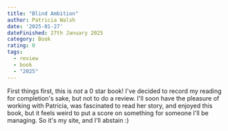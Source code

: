 ```yaml
---
title: "Blind Ambition"
author: Patricia Walsh
date: '2025-01-27'
dateFinished: 27th January 2025
category: Book
rating: 0
tags:
  - review
  - book
  - "2025"
---
```


First things first, this is _not_ a 0 star book! I've decided to record my reading for completion's sake, but not to do a review. I'll soon have the pleasure of working with Patricia, was fascinated to read her story, and enjoyed this book, but it feels weird to put a score on something for someone I'll be managing. So it's my site, and I'll abstain :) 